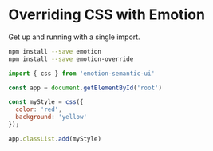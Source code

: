 # Overriding CSS with Emotion

Get up and running with a single import.

```bash
npm install --save emotion
npm install --save emotion-override
```

```javascript
import { css } from 'emotion-semantic-ui'

const app = document.getElementById('root')

const myStyle = css({
  color: 'red',
  background: 'yellow'
});

app.classList.add(myStyle)
```
